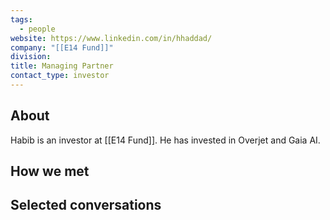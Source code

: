 ```yaml
---
tags:
  - people
website: https://www.linkedin.com/in/hhaddad/
company: "[[E14 Fund]]"
division: 
title: Managing Partner
contact_type: investor
---
```

## About
Habib is an investor at [[E14 Fund]]. He has invested in Overjet and Gaia AI.

## How we met


## Selected conversations
